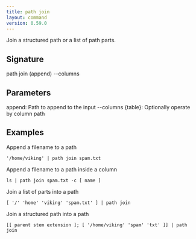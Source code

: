 ```yaml
---
title: path join
layout: command
version: 0.59.0
---
```


Join a structured path or a list of path parts.

## Signature

path join (append) --columns

## Parameters

  append: Path to append to the input
  --columns {table}: Optionally operate by column path

## Examples

Append a filename to a path
```shell
'/home/viking' | path join spam.txt
```

Append a filename to a path inside a column
```shell
ls | path join spam.txt -c [ name ]
```

Join a list of parts into a path
```shell
[ '/' 'home' 'viking' 'spam.txt' ] | path join
```

Join a structured path into a path
```shell
[[ parent stem extension ]; [ '/home/viking' 'spam' 'txt' ]] | path join
```

